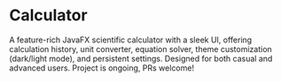 # Calculator
A feature-rich JavaFX scientific calculator with a sleek UI, offering calculation history, unit converter, equation solver, theme customization (dark/light mode), and persistent settings. Designed for both casual and advanced users. Project is ongoing, PRs welcome!
